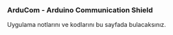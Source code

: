 ### ArduCom - Arduino Communication Shield

Uygulama notlarını ve kodlarını bu sayfada bulacaksınız. 


